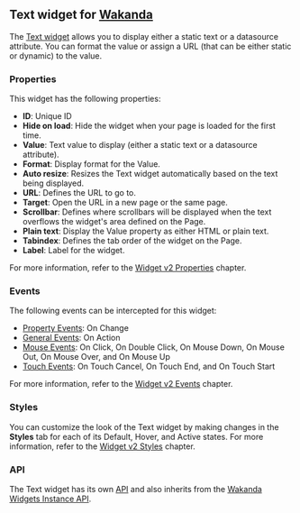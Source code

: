 ## Text widget for [Wakanda](http://www.wakanda.org)
The [Text widget](http://doc.wakanda.org/WakandaStudio0/help/Title/en/page4622.html "Text widget") allows you to display either a static text or a datasource attribute. You can format the value or assign a URL (that can be either static or dynamic) to the value.

### Properties
This widget has the following properties:

* __ID__: Unique ID
* __Hide on load__: Hide the widget when your page is loaded for the first time. 
* __Value__: Text value to display (either a static text or a datasource attribute).
* __Format__: Display format for the Value.
* __Auto resize__: Resizes the Text widget automatically based on the text being displayed.
* __URL__: Defines the URL to go to.
* __Target__: Open the URL in a new page or the same page.
* __Scrollbar__: Defines where scrollbars will be displayed when the text overflows the widget's area defined on the Page.
* __Plain text__: Display the Value property as either HTML or plain text. 
* __Tabindex__: Defines the tab order of the widget on the Page. 
* __Label__: Label for the widget. 

For more information, refer to the [Widget v2 Properties](http://doc.wakanda.org/WakandaStudio0/help/Title/en/page4608.html "Widget v2 Properties") chapter.

### Events
The following events can be intercepted for this widget:

* [Property Events](http://doc.wakanda.org/WakandaStudio/help/Title/en/page4609.html#1085182): On Change
* [General Events](http://doc.wakanda.org/WakandaStudio/help/Title/en/page4609.html#1085330): On Action
* [Mouse Events](http://doc.wakanda.org/WakandaStudio/help/Title/en/page4609.html#1085346): On Click, On Double Click, On Mouse Down, On Mouse Out, On Mouse Over, and On Mouse Up
* [Touch Events](http://doc.wakanda.org/WakandaStudio/help/Title/en/page4609.html#1085362): On Touch Cancel, On Touch End, and On Touch Start

For more information, refer to the [Widget v2 Events](http://doc.wakanda.org/WakandaStudio/help/Title/en/page4609.html "Widget v2 Events") chapter.

### Styles
You can customize the look of the Text widget by making changes in the __Styles__ tab for each of its Default, Hover, and Active states. For more information, refer to the [Widget v2 Styles](http://doc.wakanda.org/WakandaStudio0/help/Title/en/page4611.html "Widget v2 Styles") chapter.

### API
The Text widget has its own [API](http://doc.wakanda.org/WakandaStudio/help/Title/en/page4627.html "Text v2 API") and also inherits from the [Wakanda Widgets Instance API](http://doc.wakanda.org/WakandaStudio/help/Title/en/page4066.html "Wakanda Widgets Instance API").
